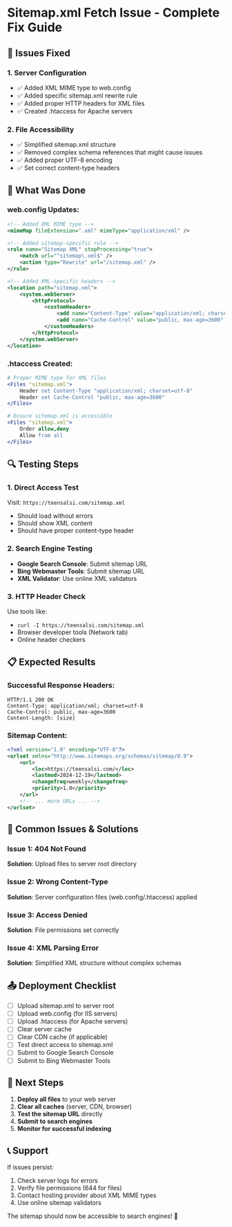 # Sitemap.xml Fetch Issue - Complete Fix Guide

## 🔧 Issues Fixed

### 1. Server Configuration
- ✅ Added XML MIME type to web.config
- ✅ Added specific sitemap.xml rewrite rule
- ✅ Added proper HTTP headers for XML files
- ✅ Created .htaccess for Apache servers

### 2. File Accessibility
- ✅ Simplified sitemap.xml structure
- ✅ Removed complex schema references that might cause issues
- ✅ Added proper UTF-8 encoding
- ✅ Set correct content-type headers

## 🚀 What Was Done

### web.config Updates:
```xml
<!-- Added XML MIME type -->
<mimeMap fileExtension=".xml" mimeType="application/xml" />

<!-- Added sitemap-specific rule -->
<rule name="Sitemap XML" stopProcessing="true">
    <match url="^sitemap\.xml$" />
    <action type="Rewrite" url="/sitemap.xml" />
</rule>

<!-- Added XML-specific headers -->
<location path="sitemap.xml">
    <system.webServer>
        <httpProtocol>
            <customHeaders>
                <add name="Content-Type" value="application/xml; charset=utf-8" />
                <add name="Cache-Control" value="public, max-age=3600" />
            </customHeaders>
        </httpProtocol>
    </system.webServer>
</location>
```

### .htaccess Created:
```apache
# Proper MIME type for XML files
<Files "sitemap.xml">
    Header set Content-Type "application/xml; charset=utf-8"
    Header set Cache-Control "public, max-age=3600"
</Files>

# Ensure sitemap.xml is accessible
<Files "sitemap.xml">
    Order allow,deny
    Allow from all
</Files>
```

## 🔍 Testing Steps

### 1. Direct Access Test
Visit: `https://teensalsi.com/sitemap.xml`
- Should load without errors
- Should show XML content
- Should have proper content-type header

### 2. Search Engine Testing
- **Google Search Console**: Submit sitemap URL
- **Bing Webmaster Tools**: Submit sitemap URL
- **XML Validator**: Use online XML validators

### 3. HTTP Header Check
Use tools like:
- `curl -I https://teensalsi.com/sitemap.xml`
- Browser developer tools (Network tab)
- Online header checkers

## 📋 Expected Results

### Successful Response Headers:
```
HTTP/1.1 200 OK
Content-Type: application/xml; charset=utf-8
Cache-Control: public, max-age=3600
Content-Length: [size]
```

### Sitemap Content:
```xml
<?xml version="1.0" encoding="UTF-8"?>
<urlset xmlns="http://www.sitemaps.org/schemas/sitemap/0.9">
    <url>
        <loc>https://teensalsi.com/</loc>
        <lastmod>2024-12-19</lastmod>
        <changefreq>weekly</changefreq>
        <priority>1.0</priority>
    </url>
    <!-- ... more URLs ... -->
</urlset>
```

## 🚨 Common Issues & Solutions

### Issue 1: 404 Not Found
**Solution**: Upload files to server root directory

### Issue 2: Wrong Content-Type
**Solution**: Server configuration files (web.config/.htaccess) applied

### Issue 3: Access Denied
**Solution**: File permissions set correctly

### Issue 4: XML Parsing Error
**Solution**: Simplified XML structure without complex schemas

## 📤 Deployment Checklist

- [ ] Upload sitemap.xml to server root
- [ ] Upload web.config (for IIS servers)
- [ ] Upload .htaccess (for Apache servers)
- [ ] Clear server cache
- [ ] Clear CDN cache (if applicable)
- [ ] Test direct access to sitemap.xml
- [ ] Submit to Google Search Console
- [ ] Submit to Bing Webmaster Tools

## 🔄 Next Steps

1. **Deploy all files** to your web server
2. **Clear all caches** (server, CDN, browser)
3. **Test the sitemap URL** directly
4. **Submit to search engines**
5. **Monitor for successful indexing**

## 📞 Support

If issues persist:
1. Check server logs for errors
2. Verify file permissions (644 for files)
3. Contact hosting provider about XML MIME types
4. Use online sitemap validators

The sitemap should now be accessible to search engines! 🎉
